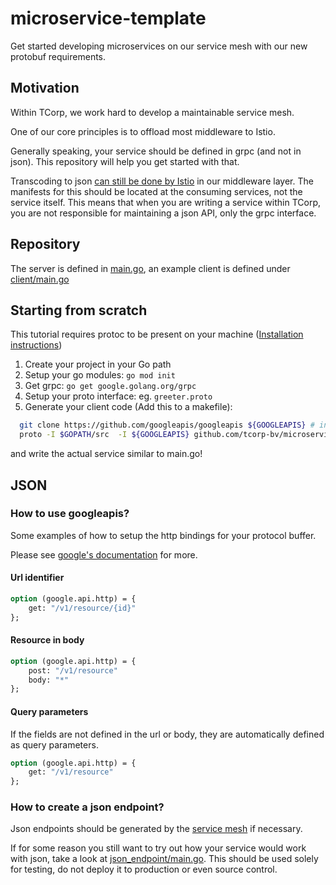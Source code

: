 # microservice-template
Get started developing microservices on our service mesh with our new protobuf requirements.

## Motivation
Within TCorp, we work hard to develop a maintainable service mesh.

One of our core principles is to offload most middleware to Istio.

Generally speaking, your service should be defined in grpc (and not in json). This repository will help you get started with that.

Transcoding to json [can still be done by Istio](https://github.com/tetratelabs/istio-tools/tree/master/grpc-transcoder) in our middleware layer. The manifests for this should be located at the consuming services, not the service itself. This means that when you are writing a service within TCorp, you are not responsible for maintaining a json API, only the grpc interface.

## Repository
The server is defined in [main.go](main.go), an example client is defined under [client/main.go](client/main.go)

## Starting from scratch
This tutorial requires protoc to be present on your machine ([Installation instructions](https://developers.google.com/protocol-buffers/docs/gotutorial))
1. Create your project in your Go path
2. Setup your go modules: `go mod init`
3. Get grpc: `go get google.golang.org/grpc`
4. Setup your proto interface: eg. `greeter.proto`
5. Generate your client code (Add this to a makefile):  
```bash
  git clone https://github.com/googleapis/googleapis ${GOOGLEAPIS} # in production you want to fetch a specific commit
  proto -I $GOPATH/src  -I ${GOOGLEAPIS} github.com/tcorp-bv/microservice-template/pb/greeter.proto --go_out=plugins=grpc:$GOPATH/src --descriptor_set_out=$GOPATH/src/github.com/tcorp-bv/microservice-template/pb/greeter.desc
   ```
and write the actual service similar to main.go!

## JSON
### How to use googleapis?
Some examples of how to setup the http bindings for your protocol buffer.

Please see [google's documentation](https://cloud.google.com/apis/design/standard_methods#get) for more.

#### Url identifier
```proto
option (google.api.http) = {
    get: "/v1/resource/{id}"
};
```
#### Resource in body
```proto
option (google.api.http) = {
    post: "/v1/resource"
    body: "*"
};
```

#### Query parameters
If the fields are not defined in the url or body, they are automatically defined as query parameters.
```proto
option (google.api.http) = {
    get: "/v1/resource"
};
```
### How to create a json endpoint?
Json endpoints should be generated by the [service mesh](https://github.com/tetratelabs/istio-tools/tree/master/grpc-transcoder) if necessary.

If for some reason you still want to try out how your service would work with json, take a look at [json_endpoint/main.go](json_endpoint/main.go). This should be used solely for testing, do not deploy it to production or even source control.

